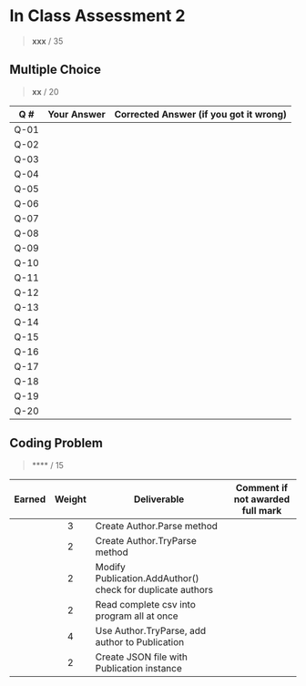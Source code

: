 # In Class Assessment 2

> **xxx** / 35

## Multiple Choice

> **xx** / 20

| Q # | Your Answer | Corrected Answer (if you got it wrong) |
|:---:|:-----------:|:------------------------------------:|
| Q-01 |   |   |
| Q-02 |   |   |
| Q-03 |   |   |
| Q-04 |   |   |
| Q-05 |   |   |
| Q-06 |   |   |
| Q-07 |   |   |
| Q-08 |   |   |
| Q-09 |   |   |
| Q-10 |   |   |
| Q-11 |   |   |
| Q-12 |   |   |
| Q-13 |   |   |
| Q-14 |   |   |
| Q-15 |   |   |
| Q-16 |   |   |
| Q-17 |   |   |
| Q-18 |   |   |
| Q-19 |   |   |
| Q-20 |   |   |


## Coding Problem

> **** / 15

| Earned | Weight | Deliverable | Comment if not awarded full mark              |
| :----: | :----: | ---------- | --------------------------------------------- |
|   | 3 | Create Author.Parse method |       |
|   | 2 | Create Author.TryParse method |       |
|   | 2 | Modify Publication.AddAuthor() check for duplicate authors |         |
|   | 2 | Read complete csv into program all at once  |       |
|   | 4 | Use Author.TryParse, add author to Publication |            |
|   | 2 | Create JSON file with Publication instance |            |

